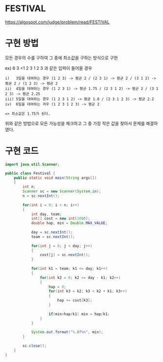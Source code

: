 # FESTIVAL

https://algospot.com/judge/problem/read/FESTIVAL


# 구현 방법

모든 경우의 수를 구하여 그 중에 최소값을 구하는 방식으로 구현

ex) 6 3
    <1 2 3 1 2 3  과 같은 입력이 들어올 경우
    
    i)   3일을 대여하는 경우 (1 2 3) -> 평균 2 / (2 3 1) -> 평균 2 / (3 1 2) -> 평균 2 / (1 2 3) -> 평균 2
    ii)  4일을 대여하는 경우 (1 2 3 1) -> 평균 1.75 / (2 3 1 2) -> 평균 2 / (3 1 2 3) -> 평균 2.25
    iii) 5일을 대여하는 경우 (1 2 3 1 2) -> 평균 1.8 / (2 3 1 2 3) -> 평균 2.2
    iv)  6일을 대여하는 겨우 (1 2 3 1 2 3) -> 평균 2
    
    => 최소값은 1.75가 된다.
    
위와 같은 방법으로 모든 가능성을 체크하고 그 중 가장 작은 값을 찾아서 문제를 해결하였다.

# 구현 코드
```java
import java.util.Scanner;

public class Festival {
	public static void main(String args[])
	{
		int n;
		Scanner sc = new Scanner(System.in);
		n = sc.nextInt();
		
		for(int i = 0; i < n; i++)
		{
			int day, team;
			int[] cost = new int[1000];
			double hap, min = Double.MAX_VALUE;
			
			day = sc.nextInt();
			team = sc.nextInt();
			
			for(int j = 0; j < day; j++)
			{
				cost[j] = sc.nextInt();
			}
			
			for(int k1 = team; k1 <= day; k1++)
			{
				for(int k2 = 0; k2 <= day - k1; k2++)
				{
					hap = 0;
					for(int k3 = k2; k3 < k2 + k1; k3++)
					{
						hap += cost[k3];
					}
					
					if(min>hap/k1) min = hap/k1;
				}
			}
			
			System.out.format("%.8f%n", min);
		}
		
		sc.close();
	}
}
```


